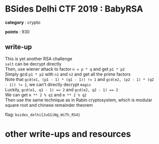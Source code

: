 # BSides Delhi CTF 2019 : BabyRSA

**category** : crypto

**points** : 930

## write-up

This is yet another RSA challenge  
`salt` can be decrypt directly  
Then, use wiener attack to factor `n = p * q` and get `p1 * p2`  
Simply gcd `p1 * p2` with `n1` and `n2` and get all the prime factors  
Note that `gcd(e1, (p1 - 1) * (q1 - 1)) != 1` and `gcd(e2, (p2 - 1) * (q2 - 1)) != 1`, we can't directly decrypt `magic`  
Luckily, `gcd(e1, q1 - 1) == 2` and `gcd(e2, q2 - 1) == 2`  
We can get `m ** 2 % q1` and `m ** 2 % q2`  
Then use the same technique as in Rabin cryptosystem, which is modular square root and chinese remainder theorem

flag: `bsides_delhi{JuG1iNg_WiTh_RS4}`

# other write-ups and resources

